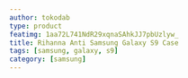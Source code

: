 ```yaml
---
author: tokodab
type: product
featimg: 1aa72L741NdR29xqnaSAhkJJ7pbUzlyw_
title: Rihanna Anti Samsung Galaxy S9 Case
tags: [samsung, galaxy, s9]
category: [samsung]
---
```

